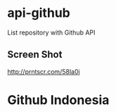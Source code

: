 api-github
==========

List repository with Github API

## Screen Shot
http://prntscr.com/58la0i

# Github Indonesia
